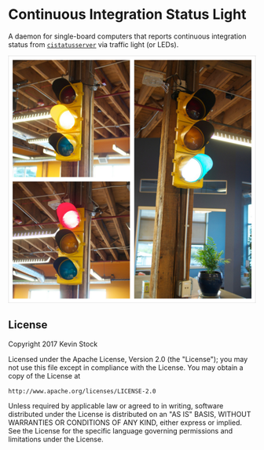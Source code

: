 # Continuous Integration Status Light

A daemon for single-board computers that reports continuous integration status from [`cistatusserver`][cistatusserver] via traffic light (or LEDs).

![Toolhouse CI Light](installed-light.jpg)

[cistatusserver]: ../cistatusserver/README.md


## License

Copyright 2017 Kevin Stock

Licensed under the Apache License, Version 2.0 (the "License");
you may not use this file except in compliance with the License.
You may obtain a copy of the License at

    http://www.apache.org/licenses/LICENSE-2.0

Unless required by applicable law or agreed to in writing, software
distributed under the License is distributed on an "AS IS" BASIS,
WITHOUT WARRANTIES OR CONDITIONS OF ANY KIND, either express or implied.
See the License for the specific language governing permissions and
limitations under the License.
